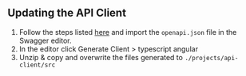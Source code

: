 ## Updating the API Client

1. Follow the steps listed [here](https://github.com/hzi-braunschweig/SORMAS-Project#is-there-a-rest-api-documentation) and import the `openapi.json` file in the Swagger editor.
2. In the editor click Generate Client > typescript angular
3. Unzip & copy and overwrite the files generated to `./projects/api-client/src`
